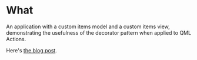 What
====

An application with a custom items model and a custom items view, demonstrating
the usefulness of the decorator pattern when applied to QML Actions.

Here's [the blog post](https://quitemeticulouslogic.com/action-decorator.html).

